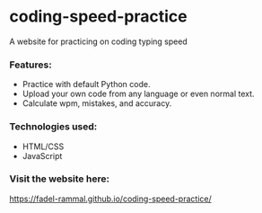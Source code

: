 # coding-speed-practice


A website for practicing on coding typing speed 

### Features:

- Practice with default Python code.
- Upload your own code from any language or even normal text.
- Calculate wpm, mistakes, and accuracy.

### Technologies used:

- HTML/CSS
- JavaScript

### Visit the website here:

https://fadel-rammal.github.io/coding-speed-practice/

